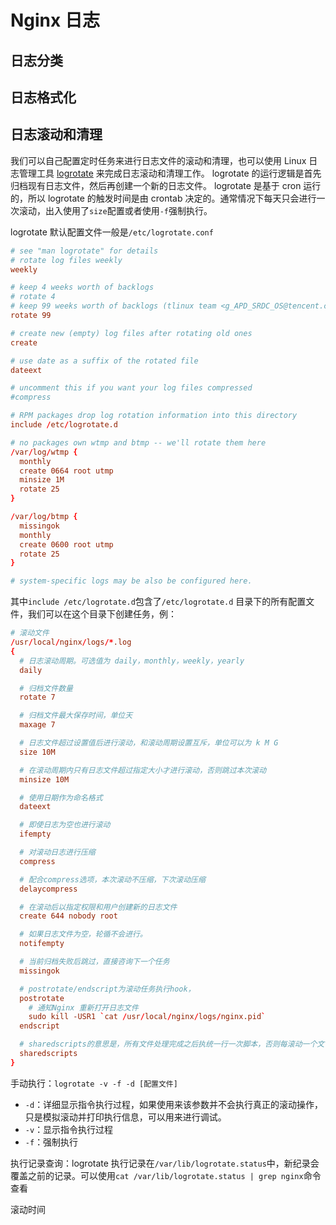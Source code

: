 # Nginx 日志

## 日志分类

## 日志格式化

## 日志滚动和清理

我们可以自己配置定时任务来进行日志文件的滚动和清理，也可以使用 Linux 日志管理工具 [logrotate](https://linux.die.net/man/8/logrotate) 来完成日志滚动和清理工作。
logrotate 的运行逻辑是首先归档现有日志文件，然后再创建一个新的日志文件。
logrotate 是基于 cron 运行的，所以 logrotate 的触发时间是由 crontab 决定的。通常情况下每天只会进行一次滚动，出入使用了`size`配置或者使用`-f`强制执行。

logrotate 默认配置文件一般是`/etc/logrotate.conf`

```conf
# see "man logrotate" for details
# rotate log files weekly
weekly

# keep 4 weeks worth of backlogs
# rotate 4
# keep 99 weeks worth of backlogs (tlinux team <g_APD_SRDC_OS@tencent.com>)
rotate 99

# create new (empty) log files after rotating old ones
create

# use date as a suffix of the rotated file
dateext

# uncomment this if you want your log files compressed
#compress

# RPM packages drop log rotation information into this directory
include /etc/logrotate.d

# no packages own wtmp and btmp -- we'll rotate them here
/var/log/wtmp {
  monthly
  create 0664 root utmp
  minsize 1M
  rotate 25
}

/var/log/btmp {
  missingok
  monthly
  create 0600 root utmp
  rotate 25
}

# system-specific logs may be also be configured here.
```

其中`include /etc/logrotate.d`包含了`/etc/logrotate.d` 目录下的所有配置文件，我们可以在这个目录下创建任务，例：

```conf
# 滚动文件
/usr/local/nginx/logs/*.log
{
  # 日志滚动周期。可选值为 daily，monthly，weekly，yearly
  daily

  # 归档文件数量
  rotate 7

  # 归档文件最大保存时间，单位天
  maxage 7

  # 日志文件超过设置值后进行滚动，和滚动周期设置互斥，单位可以为 k M G
  size 10M

  # 在滚动周期内只有日志文件超过指定大小才进行滚动，否则跳过本次滚动
  minsize 10M

  # 使用日期作为命名格式
  dateext

  # 即使日志为空也进行滚动
  ifempty

  # 对滚动日志进行压缩
  compress

  # 配合compress选项，本次滚动不压缩，下次滚动压缩
  delaycompress

  # 在滚动后以指定权限和用户创建新的日志文件
  create 644 nobody root

  # 如果日志文件为空，轮循不会进行。
  notifempty

  # 当前归档失败后跳过，直接咨询下一个任务
  missingok

  # postrotate/endscript为滚动任务执行hook，
  postrotate
    # 通知Nginx 重新打开日志文件
    sudo kill -USR1 `cat /usr/local/nginx/logs/nginx.pid`
  endscript

  # sharedscripts的意思是，所有文件处理完成之后执统一行一次脚本，否则每滚动一个文件都需要执行一次脚本
  sharedscripts
}

```

手动执行：`logrotate -v -f -d [配置文件]`

- `-d`：详细显示指令执行过程，如果使用来该参数并不会执行真正的滚动操作，只是模拟滚动并打印执行信息，可以用来进行调试。
- `-v`：显示指令执行过程
- `-f`：强制执行

执行记录查询：logrotate 执行记录在`/var/lib/logrotate.status`中，新纪录会覆盖之前的记录。可以使用`cat /var/lib/logrotate.status | grep nginx`命令查看

滚动时间
